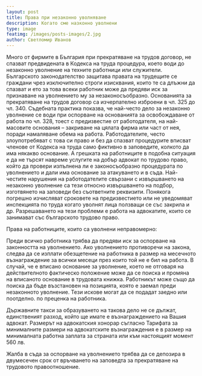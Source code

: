 ```yaml
---
layout: post
title: Права при незаконно уволняване
description: Когато сме назконно уволнени
type: image
featimg: /images/posts-images/2.jpg
author: Светломир Иванов
---
```


<p id="text">Много от фирмите в България при прекратяване на трудов договор, не спазват предвидената в Кодекса на труда процедура, което води до незаконно уволнение на техните работници или служители. Българското законодателство защитава правата на трудещите се граждани чрез изключително строги изисквания, които те са длъжни да спазват и ето за това всеки работник може да предяви иск за признаване на уволнението му за незаконосъобразно.
Основанията за прекратяване на трудов договор са изчерпателно изброени в чл. 325 до чл. 340. Съдебната практика показва, че най-често дело за незаконно уволнение се води при оспорване на основанията за освобождаване от работа по чл. 328, тоест с предизвестие от работодателя, на най-масовите основания – закриване на цялата фирма или част от нея, поради намаляване обема на работа.
Работодателите, често злоупотребяват с това си право и без да спазват процедурите вписват членове от Кодекса на труда само фиктивно в заповедите, колкото да има някакво основание. А грешката на работниците в подобна ситуация е да не търсят навреме услугите на добър адвокат по трудово право, който да провери изпълнена ли е законосъобразно процедурата по уволнението и дали има основание за атакуването и в съда.
Най-честите нарушения на работодателите свързани с извършването на незаконно уволнение са тези относно извършването на подбор, изготвянето на заповеди без съответните реквизити. Понякога погрешно изчисляват сроковете на предизвестието или не уведомяват инспекцията по труда когато уволнят лица ползващи се със закрила и др.
Разрешаването на тези проблеми е работа на адвокатите, които се занимават със българското трудово право.</p>

<p id="text">Права на работниците, които са уволнени неправомерно:</p>
<p id="text">Преди всичко работника трябва да предяви иск за оспорване на законността на уволнението. Ако уволнението противоречи на закона, следва да се изплати обезщетение на работника в размер на месечното възнаграждение за всички месеци през които той не е бил на работа.
В случай, че е вписано основание за уволнение, което не отговаря на действителното фактическо положение може да се поиска и промяна на вписаното основание в трудовата книжка. Работникът може също да поиска да бъде възстановен на позицията, която е заемал преди незаконното уволнение. Тези искове могат да се подадат заедно или поотделно. по преценка на работника.

<p id="text">Държавните такси за образуването на такова дело не се дължат, eдинственият разход, който ще имате е възнаграждението на Вашия адвокат.
Размерът на адвокатския хонорар съгласно Тарифата за минималните размери на адвокатските възнаграждения е в размер на минималната работна заплата за страната или към настоящият момент 560 лв.</p>

<p id="text">Жалба в съда за оспорване на уволнението трябва да се депозира в двумесечен срок от връчването на заповедта за прекратяване на трудовото правоотношение.</p>
